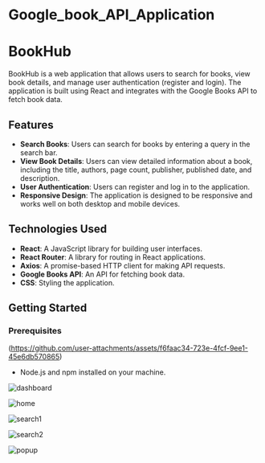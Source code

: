 ﻿# Google_book_API_Application
# BookHub

BookHub is a web application that allows users to search for books, view book details, and manage user authentication (register and login). The application is built using React and integrates with the Google Books API to fetch book data.

## Features

- **Search Books**: Users can search for books by entering a query in the search bar.
- **View Book Details**: Users can view detailed information about a book, including the title, authors, page count, publisher, published date, and description.
- **User Authentication**: Users can register and log in to the application.
- **Responsive Design**: The application is designed to be responsive and works well on both desktop and mobile devices.

## Technologies Used

- **React**: A JavaScript library for building user interfaces.
- **React Router**: A library for routing in React applications.
- **Axios**: A promise-based HTTP client for making API requests.
- **Google Books API**: An API for fetching book data.
- **CSS**: Styling the application.

## Getting Started

### Prerequisites
(https://github.com/user-attachments/assets/f6faac34-723e-4fcf-9ee1-45e6db570865)

- Node.js and npm installed on your machine.
  
![dashboard](https://github.com/user-attachments/assets/5046c384-0214-468c-9336-64b6aadf3ac2)

![home](https://github.com/user-attachments/assets/af91b8f6-dfa9-49d6-8849-225991c3a2d2)

![search1](https://github.com/user-attachments/assets/1052d152-f3fd-4dac-b43c-83a8c95373b3)

![search2](https://github.com/user-attachments/assets/c8cc7efb-46e3-4e64-bcaa-ac67ba1f06ba)

![popup](https://github.com/user-attachments/assets/0402eb69-01c0-45f0-85e1-f8e579aad0f8)



